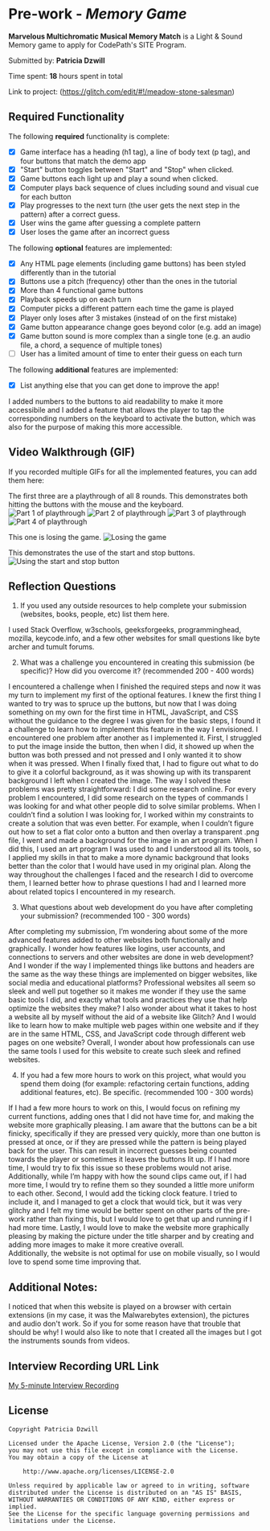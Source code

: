 # Pre-work - *Memory Game*

**Marvelous Multichromatic Musical Memory Match** is a Light & Sound Memory game to apply for CodePath's SITE Program. 

Submitted by: **Patricia Dzwill**

Time spent: **18** hours spent in total

Link to project: (https://glitch.com/edit/#!/meadow-stone-salesman)

## Required Functionality

The following **required** functionality is complete:

* [x] Game interface has a heading (h1 tag), a line of body text (p tag), and four buttons that match the demo app
* [x] "Start" button toggles between "Start" and "Stop" when clicked. 
* [x] Game buttons each light up and play a sound when clicked. 
* [x] Computer plays back sequence of clues including sound and visual cue for each button
* [x] Play progresses to the next turn (the user gets the next step in the pattern) after a correct guess. 
* [x] User wins the game after guessing a complete pattern
* [x] User loses the game after an incorrect guess

The following **optional** features are implemented:

* [x] Any HTML page elements (including game buttons) has been styled differently than in the tutorial
* [x] Buttons use a pitch (frequency) other than the ones in the tutorial
* [x] More than 4 functional game buttons
* [x] Playback speeds up on each turn
* [x] Computer picks a different pattern each time the game is played
* [x] Player only loses after 3 mistakes (instead of on the first mistake)
* [x] Game button appearance change goes beyond color (e.g. add an image)
* [x] Game button sound is more complex than a single tone (e.g. an audio file, a chord, a sequence of multiple tones)
* [ ] User has a limited amount of time to enter their guess on each turn

The following **additional** features are implemented:

- [x] List anything else that you can get done to improve the app!

I added numbers to the buttons to aid readability to make it more accessibile and
I added a feature that allows the player to tap the corresponding numbers on the
keyboard to activate the button, which was also for the purpose of making this
more accessible.

## Video Walkthrough (GIF)

If you recorded multiple GIFs for all the implemented features, you can add them here:

The first three are a playthrough of all 8 rounds.  This demonstrates both hitting the buttons with the mouse and the keyboard.
![Part 1 of playthrough](https://cdn.glitch.global/22e0e08b-767b-40e4-9bb5-a77b49d652eb/part%201.gif?v=1648698226332)
![Part 2 of playthrough](https://cdn.glitch.global/22e0e08b-767b-40e4-9bb5-a77b49d652eb/part%202.gif?v=1648698227774)
![Part 3 of playthrough](https://cdn.glitch.global/22e0e08b-767b-40e4-9bb5-a77b49d652eb/part%203.gif?v=1648698229665)
![Part 4 of playthrough](https://cdn.glitch.global/22e0e08b-767b-40e4-9bb5-a77b49d652eb/part%204.gif?v=1648698231584)

This one is losing the game.
![Losing the game](https://cdn.glitch.global/22e0e08b-767b-40e4-9bb5-a77b49d652eb/lose.gif?v=1648699157768)

This demonstrates the use of the start and stop buttons.
![Using the start and stop button](https://cdn.glitch.global/22e0e08b-767b-40e4-9bb5-a77b49d652eb/start%20stop.gif?v=1648698234858)

## Reflection Questions
1. If you used any outside resources to help complete your submission (websites, books, people, etc) list them here. 

I used Stack Overflow, w3schools, geeksforgeeks, programminghead, mozilla, keycode.info, and a few other websites for small questions like byte archer and tumult forums.

2. What was a challenge you encountered in creating this submission (be specific)? 
How did you overcome it? (recommended 200 - 400 words)

I encountered a challenge when I finished the required steps and now it was my turn 
to implement my first of the optional features.  I knew the first thing I wanted to 
try was to spruce up the buttons, but now that I was doing something on my own for 
the first time in HTML, JavaScript, and CSS without the guidance to the degree I was 
given for the basic steps, I found it a challenge to learn how to implement this 
feature in the way I envisioned.  I encountered one problem after another as I 
implemented it.  First, I struggled to put the image inside the button, then when 
I did, it showed up when the button was both pressed and not pressed and I only 
wanted it to show when it was pressed.  When I finally fixed that, I had to figure 
out what to do to give it a colorful background, as it was showing up with its 
transparent background I left when I created the image.  The way I solved these 
problems was pretty straightforward: I did some research online.  For every problem 
I encountered, I did some research on the types of commands I was looking for and 
what other people did to solve similar problems.  When I couldn’t find a solution 
I was looking for, I worked within my constraints to create a solution that was 
even better.  For example, when I couldn’t figure out how to set a flat color onto 
a button and then overlay a transparent .png file, I went and made a background for 
the image in an art program.  When I did this, I used an art program I was used to 
and I understood all its tools, so I applied my skills in that to make a more dynamic 
background that looks better than the color that I would have used in my original plan.
Along  the way throughout the challenges I faced and the research I did to overcome them,
I learned better how to phrase questions I had and I learned more about related topics 
I encountered in my research.


3. What questions about web development do you have after completing your submission? (recommended 100 - 300 words)

After completing my submission, I’m wondering about some of the more advanced 
features added to other websites both functionally and graphically.  I wonder 
how features like logins, user accounts, and connections to servers and other 
websites are done in web development?  And I wonder if the way I implemented 
things like buttons and headers are the same as the way these things are implemented 
on bigger websites, like social media and educational platforms?  Professional 
websites all seem so sleek and well put together so it makes me wonder if they 
use the same basic tools I did, and exactly what tools and practices they use 
that help optimize the websites they make?  I also wonder about what it takes to 
host a website all by myself without the aid of a website like Glitch?  And I would 
like to learn how to make multiple web pages within one website and if they are 
in the same HTML, CSS, and JavaScript code through different web pages on one 
website?  Overall, I wonder about how professionals can use the same tools I used 
for this website to create such sleek and refined websites.

4. If you had a few more hours to work on this project, what would you spend them doing (for example: refactoring certain functions, adding additional features, etc). Be specific. (recommended 100 - 300 words)

If I had a few more hours to work on this, I would focus on refining my current 
functions, adding ones that I did not have time for, and making the website more 
graphically pleasing.  I am aware that the buttons can be a bit finicky, specifically 
if they are pressed very quickly, more than one button is pressed at once, or if they 
are pressed while the pattern is being played back for the user.  This can result in 
incorrect guesses being counted towards the player or sometimes it leaves the buttons 
lit up.  If I had more time, I would try to fix this issue so these problems would 
not arise.  Additionally, while I’m happy with how the sound clips came out, if I had 
more time, I would try to refine them so they sounded a little more uniform to each 
other.  Second, I would add the ticking clock feature.  I tried to include it, and I 
managed to get a clock that would tick, but it was very glitchy and I felt my time 
would be better spent on other parts of the pre-work rather than fixing this, but I 
would love to get that up and running if I had more time.  Lastly, I would love to 
make the website more graphically pleasing by making the picture under the title sharper
and by creating and adding more images to make it more creative overall.  
Additionally, the website is not optimal for use on mobile visually, so 
I would love to spend some time improving that.


## Additional Notes:
I noticed that when this website is played on a browser with certain extensions
(in my case, it was the Malwarebytes extension), the pictures and audio don't work.
So if you for some reason have that trouble that should be why!  I would also like
to note that I created all the images but I got the instruments sounds from videos.


## Interview Recording URL Link

[My 5-minute Interview Recording](https://www.loom.com/share/67a47c44f5e846c19ce797ec8109f1a8)


## License

    Copyright Patricia Dzwill

    Licensed under the Apache License, Version 2.0 (the "License");
    you may not use this file except in compliance with the License.
    You may obtain a copy of the License at

        http://www.apache.org/licenses/LICENSE-2.0

    Unless required by applicable law or agreed to in writing, software
    distributed under the License is distributed on an "AS IS" BASIS,
    WITHOUT WARRANTIES OR CONDITIONS OF ANY KIND, either express or implied.
    See the License for the specific language governing permissions and
    limitations under the License.
